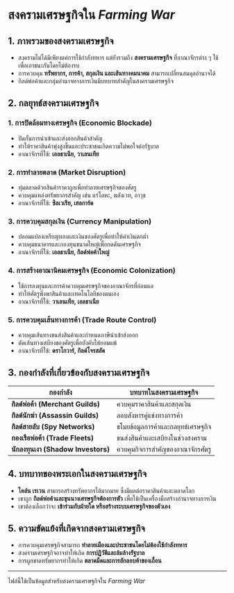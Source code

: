 # สงครามเศรษฐกิจใน *Farming War*

## 1. ภาพรวมของสงครามเศรษฐกิจ
- สงครามไม่ได้มีเพียงแค่การใช้กำลังทหาร แต่ยังรวมถึง **สงครามเศรษฐกิจ** ที่อาณาจักรต่าง ๆ ใช้เพื่อเอาชนะกันโดยไม่ต้องรบ
- การควบคุม **ทรัพยากร, การค้า, สกุลเงิน และเส้นทางคมนาคม** สามารถเปลี่ยนสมดุลอำนาจได้
- กิลด์พ่อค้าและกลุ่มอำนาจทางการเงินมีบทบาทสำคัญในสงครามเศรษฐกิจ

## 2. กลยุทธ์สงครามเศรษฐกิจ
### 1. การปิดล้อมทางเศรษฐกิจ (Economic Blockade)
- ปิดกั้นการนำเข้าและส่งออกสินค้าสำคัญ
- ทำให้ราคาสินค้าพุ่งสูงขึ้นและประชาชนเกิดความไม่พอใจต่อรัฐบาล
- อาณาจักรที่ใช้: **เอลธาเนีย, วาเลนเทีย**

### 2. การทำลายตลาด (Market Disruption)
- ทุ่มตลาดด้วยสินค้าราคาถูกเพื่อทำลายเศรษฐกิจของศัตรู
- ควบคุมแหล่งทรัพยากรสำคัญ เช่น แร่โลหะ, พลังเวท, อาวุธ
- อาณาจักรที่ใช้: **ซิลเวเรีย, เฮลการ์ด**

### 3. การควบคุมสกุลเงิน (Currency Manipulation)
- ปลอมแปลงเหรียญทองและเงินของศัตรูเพื่อทำให้ค่าเงินตกต่ำ
- ควบคุมธนาคารและกองทุนขนาดใหญ่เพื่อกดดันเศรษฐกิจ
- อาณาจักรที่ใช้: **เอลธาเนีย, กิลด์พ่อค้าใหญ่**

### 4. การสร้างอาณานิคมเศรษฐกิจ (Economic Colonization)
- ใช้การลงทุนและการค้าควบคุมเศรษฐกิจของอาณาจักรที่อ่อนแอ
- ทำให้ศัตรูพึ่งพาสินค้าและเทคโนโลยีของตนเอง
- อาณาจักรที่ใช้: **วาเลนเทีย, เอลธาเนีย**

### 5. การควบคุมเส้นทางการค้า (Trade Route Control)
- ควบคุมเส้นทางขนส่งสินค้าและกำหนดภาษีนำเข้าส่งออก
- ตัดเส้นทางเสบียงของศัตรูเพื่อบังคับให้ยอมแพ้
- อาณาจักรที่ใช้: **ดราโกวาร์, กิลด์โจรสลัด**

## 3. กองกำลังที่เกี่ยวข้องกับสงครามเศรษฐกิจ
| กองกำลัง | บทบาทในสงครามเศรษฐกิจ |
|-------------|----------------|
| **กิลด์พ่อค้า (Merchant Guilds)** | ควบคุมราคาสินค้าและสกุลเงิน |
| **กิลด์นักฆ่า (Assassin Guilds)** | ลอบสังหารคู่แข่งทางการค้า |
| **กิลด์สายลับ (Spy Networks)** | ขโมยข้อมูลการค้าและกลยุทธ์เศรษฐกิจ |
| **กองเรือพ่อค้า (Trade Fleets)** | ขนส่งสินค้าและเสบียงในช่วงสงคราม |
| **นักลงทุนเงา (Shadow Investors)** | ควบคุมกิจการสำคัญของอาณาจักรศัตรู |

## 4. บทบาทของพระเอกในสงครามเศรษฐกิจ
- **ไคล์น เรเวน** สามารถสร้างทรัพยากรได้มากมาย ซึ่งมีผลต่อราคาสินค้าและตลาดโลก
- เขาถูก **กิลด์พ่อค้าและขุนนางเศรษฐกิจต้องการตัว** เพื่อใช้เป็นเครื่องมือสร้างอำนาจทางการเงิน
- เขาต้องเลือกว่าจะ **เข้าร่วมกับฝ่ายใด หรือสร้างระบบเศรษฐกิจของตัวเอง**

## 5. ความขัดแย้งที่เกิดจากสงครามเศรษฐกิจ
- การควบคุมเศรษฐกิจสามารถ **ทำลายเมืองและประชาชนโดยไม่ต้องใช้กำลังทหาร**
- สงครามเศรษฐกิจอาจทำให้เกิด **การปฏิวัติและล้มล้างรัฐบาล**
- การผูกขาดทรัพยากรทำให้เกิด **ตลาดมืดและการลักลอบค้าของเถื่อน**

---
ไฟล์นี้ใช้เป็นข้อมูลสำหรับสงครามเศรษฐกิจใน *Farming War*